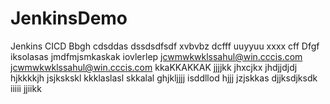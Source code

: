 # JenkinsDemo
Jenkins CICD
Bbgh
cdsddas
dssdsdfsdf
xvbvbz
dcfff
uuyyuu
xxxx
cff
Dfgf
iksolasas
jmdfmjsmkaskak
iovlerlep
jcwmwkwklssahul@win.cccis.com
jcwmwkwklssahul@win.cccis.com
kkaKKAKKAK
jjjjkk
jhxcjkx
jhdjjdjdj
hjkkkkjh
jsjkskskl
kkklaslasl
skkalal
ghjkljjjj
isddllod
hjjj
jzjskkas
djjksdjksdk
iiiii
jjiikk
